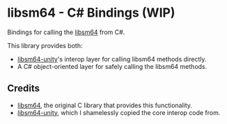 # libsm64 - C# Bindings (WIP)

Bindings for calling the [libsm64](https://github.com/libsm64/libsm64) from C#.

This library provides both:
- [libsm64-unity](https://github.com/libsm64/libsm64-unity)'s interop layer for calling libsm64 methods directly.
- A C# object-oriented layer for safely calling the libsm64 methods.

## Credits

- [libsm64](https://github.com/libsm64/libsm64), the original C library that provides this functionality.
- [libsm64-unity](https://github.com/libsm64/libsm64-unity), which I shamelessly copied the core interop code from.

